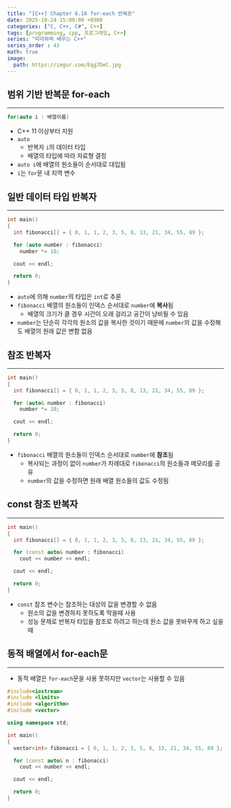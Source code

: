 ```yaml
---
title: "[C++] Chapter 6.16 for-each 반복문"
date: 2025-10-24 15:09:00 +0900
categories: ["C, C++, C#", C++]
tags: [programming, cpp, 프로그래밍, C++]
series: "따라하며 배우는 C++"
series_order : 43
math: true
image:
  path: https://imgur.com/Eqg7DeC.jpg
---
```


## 범위 기반 반복문 for-each

---

```cpp
for(auto i : 배열이름)
```

- C++ 11 이상부터 지원
- `auto`
  - 반복자 `i`의 데이터 타입
  - 배열의 타입에 따라 자료형 결정
- `auto i`에 배열의 원소들이 순서대로 대입됨
- `i`는 `for`문 내 지역 변수

## 일반 데이터 타입 반복자

---

```cpp
int main()
{
  int fibonacci[] = { 0, 1, 1, 2, 3, 5, 8, 13, 21, 34, 55, 89 };

  for (auto number : fibonacci)
    number *= 10;

  cout << endl;

  return 0;
}
```

- `auto`에 의해 `number`의 타입은 `int`로 추론
- `fibonacci` 배열의 원소들이 인덱스 순서대로 `number`에 **복사**됨
  - 배열의 크기가 클 경우 시간이 오래 걸리고 공간이 낭비될 수 있음
- `number`는 단순히 각각의 원소의 값을 복사한 것이기 때문에 `number`의 값을 수정해도 배열의 원래 값은 변함 없음

## 참조 반복자

---

```cpp
int main()
{
  int fibonacci[] = { 0, 1, 1, 2, 3, 5, 8, 13, 21, 34, 55, 89 };

  for (auto& number : fibonacci)
    number *= 10;

  cout << endl;

  return 0;
}
```

- `fibonacci` 배열의 원소들이 인덱스 순서대로 `number`에 **참조**됨
  - 복사되는 과정이 없이 `number`가 차례대로 `fibonacci`의 원소들과 메모리를 공유
  - `number`의 값을 수정하면 원래 배열 원소들의 값도 수정됨

## const 참조 반복자

---

```cpp
int main()
{
  int fibonacci[] = { 0, 1, 1, 2, 3, 5, 8, 13, 21, 34, 55, 89 };

  for (const auto& number : fibonacci)
    cout << number << endl;

  cout << endl;

  return 0;
}
```

- `const` 참조 변수는 참조하는 대상의 값을 변경할 수 없음
  - 원소의 값을 변경하지 못하도록 막을때 사용
  - 성능 문제로 반복자 타입을 참조로 하려고 하는데 원소 값을 못바꾸게 하고 싶을 때

## 동적 배열에서 for-each문

---

- 동적 배열은 `for-each`문을 사용 못하지만 `vector`는 사용할 수 있음

```cpp
#include<iostream>
#include <limits>
#include <algorithm>
#include <vector>

using namespace std;

int main()
{
  vector<int> fibonacci = { 0, 1, 1, 2, 3, 5, 8, 13, 21, 34, 55, 89 };

  for (const auto& n : fibonacci)
    cout << number << endl;

  cout << endl;

  return 0;
}
```
